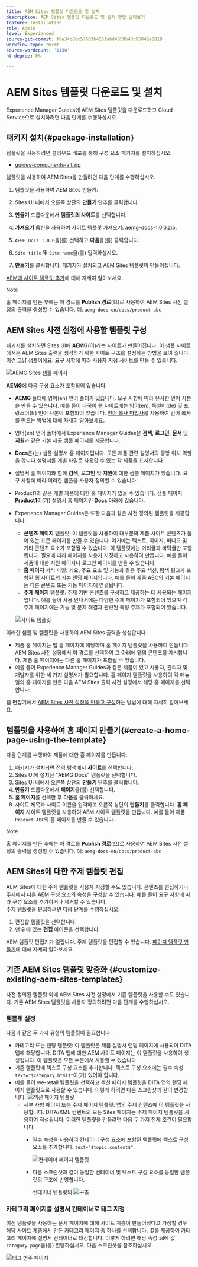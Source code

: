 ```yaml
---
title: AEM Sites 템플릿 다운로드 및 설치
description: AEM Sites 템플릿 다운로드 및 설치 방법 알아보기
feature: Installation
role: Admin
level: Experienced
source-git-commit: f6e34c0bc57603b4251abd4859b43c95042e8819
workflow-type: tm+mt
source-wordcount: '1130'
ht-degree: 0%

---
```



# AEM Sites 템플릿 다운로드 및 설치

Experience Manager Guides에 AEM Sites 템플릿을 다운로드하고 Cloud Service으로 설치하려면 다음 단계를 수행하십시오.

## 패키지 설치{#package-installation}

템플릿을 사용하려면 클라우드 배포를 통해 구성 요소 패키지를 설치하십시오.
- [guides-components-all.zip](https://github.com/adobe/aemg-sites-components/releases/tag/v1.0.0)



템플릿을 사용하여 AEM Sites을 만들려면 다음 단계를 수행하십시오.


1. 템플릿을 사용하여 AEM Sites 만들기:
1. Sites UI 내에서 오른쪽 상단의 **만들기** 단추를 클릭합니다.
1. **만들기** 드롭다운에서 **템플릿의 사이트**&#x200B;를 선택합니다.

1. **가져오기** 옵션을 사용하여 사이트 템플릿 가져오기: [aemg-docs-1.0.0.zip](https://github.com/adobe/aemg-sites-template/releases/tag/v1.0.0).
1. `AEMG Docs 1.0.0`을(를) 선택하고 **다음**&#x200B;을(를) 클릭합니다.
1. `Site title` 및 `Site name`을(를) 입력하십시오.
1. **만들기**&#x200B;를 클릭합니다. 패키지가 설치되고 AEM Sites 템플릿이 만들어집니다.

[AEM에 사이트 템플릿 추가](https://experienceleague.adobe.com/en/docs/experience-manager-cloud-service/content/sites/administering/site-creation/site-templates#adding)에 대해 자세히 알아보세요.


>[!NOTE]
>
>홈 페이지를 만든 후에는 이 경로를 **Publish 경로**(으)로 사용하여 AEM Sites 사전 설정의 출력을 생성할 수 있습니다. 예: `aemg-docs-en/docs/product-abc`


## AEM Sites 사전 설정에 사용할 템플릿 구성

패키지를 설치하면 Sites UI에 **AEMG**(이)라는 사이트가 만들어집니다. 이 샘플 사이트에서는 AEM Sites 출력을 생성하기 위한 사이트 구조를 설정하는 방법을 보여 줍니다. 이건 그냥 샘플이에요. 요구 사항에 따라 사용자 지정 사이트를 만들 수 있습니다.

![AEMG Sites 샘플 페이지](assets/aemg-sites-sample-pages.png)


**AEMG**&#x200B;에 다음 구성 요소가 포함되어 있습니다.
- **AEMG** 폴더에 영어(en) 언어 폴더가 있습니다. 요구 사항에 따라 유사한 언어 사본을 만들 수 있습니다. 예를 들어 다국어 웹 사이트에는 영어(en), 독일어(de) 및 프랑스어(fr) 언어 사본이 포함되어 있습니다.  [언어 복사 마법사](https://experienceleague.adobe.com/en/docs/experience-manager-65/content/sites/administering/introduction/tc-wizard)를 사용하여 언어 복사를 만드는 방법에 대해 자세히 알아보세요.
- 영어(en) 언어 폴더에서 Experience Manager Guides은 **검색**, **로그인**, **문서** 및 **지원**&#x200B;과 같은 기본 제공 샘플 페이지를 제공합니다.

- **Docs**&#x200B;은(는) 샘플 설명서 홈 페이지입니다. 모든 제품 관련 설명서의 중앙 위치 역할을 합니다
설명서를 개별 타일로 사용할 수 있는 각 제품을 표시합니다.

- 설명서 홈 페이지와 함께 **검색**, **로그인** 및 **지원**&#x200B;에 대한 샘플 페이지가 있습니다. 요구 사항에 따라 이러한 샘플을 사용자 정의할 수 있습니다.
- Product1과 같은 개별 제품에 대한 홈 페이지가 있을 수 있습니다. 샘플 페이지 **Product1**&#x200B;이(가) 설명서 홈 페이지인 **Docs** 아래에 있습니다.

- Experience Manager Guides은 또한 다음과 같은 사전 정의된 템플릿을 제공합니다.

   - **콘텐츠 페이지** 템플릿: 이 템플릿을 사용하여 대부분의 제품 사이트 콘텐츠가 들어 있는 표준 페이지를 만들 수 있습니다. 여기에는 텍스트, 이미지, 비디오 및 기타 콘텐츠 요소가 포함될 수 있습니다. 이 템플릿에는 머리글과 바닥글만 포함됩니다. 필요에 따라 페이지를 사용자 지정하고 사용하여 만듭니다. 예를 들어 제품에 대한 지원 페이지나 로그인 페이지를 만들 수 있습니다.
   - **홈 페이지** 서식 파일: 개요, 주요 요소 및 기능과 같은 주요 섹션, 탐색 링크가 포함된 웹 사이트의 기본 랜딩 페이지입니다. 예를 들어 제품 ABC의 기본 페이지는 다른 콘텐츠 또는 기능 페이지에 연결됩니다.
   - **주제 페이지** 템플릿: 주제 기반 콘텐츠를 구성하고 제공하는 데 사용되는 페이지입니다. 예를 들어 사용 안내서에는 다양한 주제 페이지가 포함되어 있으며 각 주제 페이지에는 기능 및 문제 해결과 관련된 특정 주제가 포함되어 있습니다.

  ![사이트 템플릿](assets/sites-ui-templates.png)

이러한 샘플 및 템플릿을 사용하여 AEM Sites 출력을 생성합니다.
- 제품 홈 페이지는 맵 홈 페이지에 해당하며 홈 페이지 템플릿을 사용하여 만듭니다. AEM Sites 사전 설정에서 이 경로를 선택하여 그 아래에 맵의 콘텐츠를 게시합니다. 제품 홈 페이지에는 다른 홈 페이지가 포함될 수 있습니다.
- 예를 들어 Experience Manager Guides과 같은 제품이 있고 사용자, 관리자 및 개발자를 위한 세 가지 설명서가 필요합니다.  홈 페이지 템플릿을 사용하여 각 매뉴얼의 홈 페이지를 만든 다음 AEM Sites 출력 사전 설정에서 해당 홈 페이지를 선택합니다.

웹 편집기에서 [AEM Sites 사전 설정을 만들고 구성](../user-guide/generate-output-aem-site-web-editor.md)하는 방법에 대해 자세히 알아보세요.

## 템플릿을 사용하여 홈 페이지 만들기{#create-a-home-page-using-the-template}

다음 단계를 수행하여 제품에 대한 홈 페이지를 만듭니다.
1. 패키지가 설치되면 전역 탐색에서 **사이트**&#x200B;를 선택합니다.
1. Sites UI에 설치된 &quot;AEMG Docs&quot; 템플릿을 선택합니다.
1. Sites UI 내에서 오른쪽 상단의 **만들기** 단추를 클릭합니다.
1. **만들기** 드롭다운에서 **페이지**&#x200B;을(를) 선택합니다.
1. **홈 페이지**&#x200B;를 선택한 후 **다음**&#x200B;을 클릭하세요.
1. 사이트 제목과 사이트 이름을 입력하고 오른쪽 상단의 **만들기**&#x200B;를 클릭합니다. **홈 페이지** 사이트 템플릿을 사용하여 AEM 사이트 템플릿을 만듭니다. 예를 들어 제품 `Product ABC`의 홈 페이지를 만들 수 있습니다.


>[!NOTE]
>
>홈 페이지를 만든 후에는 이 경로를 **Publish 경로**(으)로 사용하여 AEM Sites 사전 설정의 출력을 생성할 수 있습니다. 예: `aemg-docs-en/docs/product-abc`

## AEM Sites에 대한 주제 템플릿 편집

AEM Sites에 대한 주제 템플릿을 사용자 지정할 수도 있습니다. 콘텐츠를 편집하거나 주제에서 다른 AEM 구성 요소의 속성을 구성할 수 있습니다. 예를 들어 요구 사항에 따라 구성 요소를 추가하거나 제거할 수 있습니다.\
주제 템플릿을 편집하려면 다음 단계를 수행하십시오.
1. 편집할 템플릿을 선택합니다.
1. 맨 위에 있는 **편집** 아이콘을 선택합니다.

AEM 템플릿 편집기가 열립니다. 주제 템플릿을 편집할 수 있습니다. [페이지 템플릿 만들기](https://experienceleague.adobe.com/en/docs/experience-manager-65/content/sites/authoring/siteandpage/templates#editing-a-template-structure-template-author)에 대해 자세히 알아보세요.


## 기존 AEM Sites 템플릿 맞춤화 {#customize-existing-aem-sites-templates}

사전 정의된 템플릿 외에 AEM Sites 사전 설정에서 기존 템플릿을 사용할 수도 있습니다. 기존 AEM Sites 템플릿을 사용자 정의하려면 다음 단계를 수행하십시오.

### 템플릿 설정

다음과 같은 두 가지 유형의 템플릿이 필요합니다.

- 카테고리 또는 랜딩 템플릿: 이 템플릿은 제품 설명서 랜딩 페이지에 사용되며 DITA 맵에 해당합니다.  DITA 맵에 대한 AEM 사이트 페이지는 이 템플릿을 사용하여 생성됩니다. 이 템플릿은 모든 수준에서 사용할 수 있습니다.
- 기존 템플릿에 텍스트 구성 요소를 추가합니다. 텍스트 구성 요소에는 필수 속성 `text="$category.html$"`이(가) 있어야 합니다.
- 예를 들어 we-retail 템플릿을 선택하고 섹션 페이지 템플릿을 DITA 맵의 랜딩 페이지 템플릿으로 사용할 수 있습니다. 이렇게 하려면 다음 스크린샷과 같이 변경합니다.
  ![섹션 페이지 템플릿](assets/customize-existing-aem-templates-section.png)
   - 세부 사항 페이지 또는 주제 페이지 템플릿: 맵의 주제 컨텐츠에 이 템플릿을 사용합니다. DITA/XML 컨텐트의 모든 Sites 페이지는 주제 페이지 템플릿을 사용하여 작성됩니다. 이러한 템플릿을 만들려면 다음 두 가지 전제 조건이 필요합니다.
      - 필수 속성을 사용하여 컨테이너 구성 요소에 포함된 템플릿에 텍스트 구성 요소를 추가합니다. `text="$topic.content$"`.

        ![컨테이너 페이지 템플릿](assets/customize-existing-aem-templates-container.png)
      - 다음 스크린샷과 같이 동일한 컨테이너 및 텍스트 구성 요소를 동일한 템플릿의 구조에 반영합니다.

        컨테이너 템플릿의 ![구조](assets/customize-existing-aem-templates-structure.png)

### 카테고리 페이지를 설명서 컨테이너로 태그 지정

이전 템플릿을 사용하는 문서 페이지에 대해 사이트 계층이 만들어졌다고 가정할 경우 해당 사이트 계층에서 만든 카테고리 페이지 중 하나를 선택합니다. ID를 제공하여 카테고리 페이지에 설명서 컨테이너로 태깅합니다.
이렇게 하려면 해당 속성 `id`에 값 `category-page`을(를) 할당하십시오. 다음 스크린샷을 참조하십시오.

![태그 범주 페이지](assets/customize-existing-aem-templates-tagging.png)





